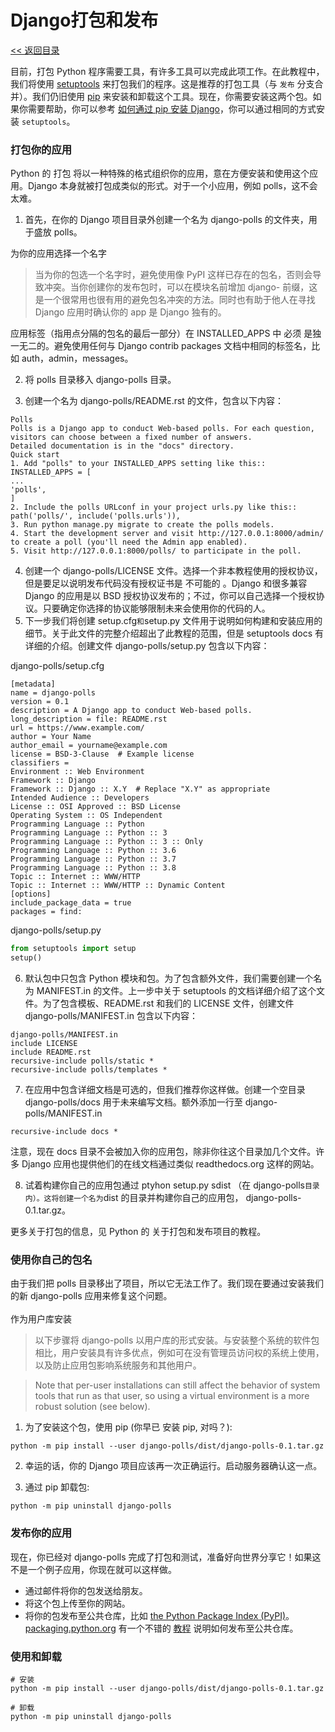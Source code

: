 # Django打包和发布

[<< 返回目录](../README.MD)


目前，打包 Python 程序需要工具，有许多工具可以完成此项工作。在此教程中，我们将使用 [setuptools](https://pypi.org/project/setuptools/) 来打包我们的程序。这是推荐的打包工具（与 `发布` 分支合并）。我们仍旧使用 [pip](https://pypi.org/project/pip/) 来安装和卸载这个工具。现在，你需要安装这两个包。如果你需要帮助，你可以参考 [如何通过 pip 安装 Django](../topics/install.html#installing-official-release)，你可以通过相同的方式安装 `setuptools`。

### 打包你的应用
Python 的 打包 将以一种特殊的格式组织你的应用，意在方便安装和使用这个应用。Django 本身就被打包成类似的形式。对于一个小应用，例如 polls，这不会太难。<br />

1. 首先，在你的 Django 项目目录外创建一个名为 django-polls 的文件夹，用于盛放 polls。

为你的应用选择一个名字
> 当为你的包选一个名字时，避免使用像 PyPI 这样已存在的包名，否则会导致冲突。当你创建你的发布包时，可以在模块名前增加 django- 前缀，这是一个很常用也很有用的避免包名冲突的方法。同时也有助于他人在寻找 Django 应用时确认你的 app 是 Django 独有的。
> 

应用标签（指用点分隔的包名的最后一部分）在 INSTALLED_APPS 中 必须 是独一无二的。避免使用任何与 Django contrib packages 文档中相同的标签名，比如 auth，admin，messages。


2. 将 polls 目录移入 django-polls 目录。



3. 创建一个名为 django-polls/README.rst 的文件，包含以下内容：
```
Polls
Polls is a Django app to conduct Web-based polls. For each question,
visitors can choose between a fixed number of answers.
Detailed documentation is in the "docs" directory.
Quick start
1. Add "polls" to your INSTALLED_APPS setting like this::
INSTALLED_APPS = [
...
'polls',
]
2. Include the polls URLconf in your project urls.py like this::
path('polls/', include('polls.urls')),
3. Run python manage.py migrate to create the polls models.
4. Start the development server and visit http://127.0.0.1:8000/admin/
to create a poll (you'll need the Admin app enabled).
5. Visit http://127.0.0.1:8000/polls/ to participate in the poll.
```

4. 创建一个 django-polls/LICENSE 文件。选择一个非本教程使用的授权协议，但是要足以说明发布代码没有授权证书是 不可能的 。Django 和很多兼容 Django 的应用是以 BSD 授权协议发布的；不过，你可以自己选择一个授权协议。只要确定你选择的协议能够限制未来会使用你的代码的人。
4. 下一步我们将创建 setup.cfg`和`setup.py 文件用于说明如何构建和安装应用的细节。关于此文件的完整介绍超出了此教程的范围，但是 setuptools docs 有详细的介绍。创建文件 django-polls/setup.py 包含以下内容：

django-polls/setup.cfg
```
[metadata]
name = django-polls
version = 0.1
description = A Django app to conduct Web-based polls.
long_description = file: README.rst
url = https://www.example.com/
author = Your Name
author_email = yourname@example.com
license = BSD-3-Clause  # Example license
classifiers =
Environment :: Web Environment
Framework :: Django
Framework :: Django :: X.Y  # Replace "X.Y" as appropriate
Intended Audience :: Developers
License :: OSI Approved :: BSD License
Operating System :: OS Independent
Programming Language :: Python
Programming Language :: Python :: 3
Programming Language :: Python :: 3 :: Only
Programming Language :: Python :: 3.6
Programming Language :: Python :: 3.7
Programming Language :: Python :: 3.8
Topic :: Internet :: WWW/HTTP
Topic :: Internet :: WWW/HTTP :: Dynamic Content
[options]
include_package_data = true
packages = find:
```
django-polls/setup.py
```python
from setuptools import setup
setup()
```

6. 默认包中只包含 Python 模块和包。为了包含额外文件，我们需要创建一个名为 MANIFEST.in 的文件。上一步中关于 setuptools 的文档详细介绍了这个文件。为了包含模板、README.rst 和我们的 LICENSE 文件，创建文件 django-polls/MANIFEST.in 包含以下内容：
```
django-polls/MANIFEST.in
include LICENSE
include README.rst
recursive-include polls/static *
recursive-include polls/templates *
```

7. 在应用中包含详细文档是可选的，但我们推荐你这样做。创建一个空目录 django-polls/docs 用于未来编写文档。额外添加一行至 django-polls/MANIFEST.in
```
recursive-include docs *
```
注意，现在 docs 目录不会被加入你的应用包，除非你往这个目录加几个文件。许多 Django 应用也提供他们的在线文档通过类似 readthedocs.org 这样的网站。

8. 试着构建你自己的应用包通过 ptyhon setup.py sdist （在 django-polls`目录内）。这将创建一个名为`dist 的目录并构建你自己的应用包， django-polls-0.1.tar.gz。

更多关于打包的信息，见 Python 的 关于打包和发布项目的教程。<br />

### 使用你自己的包名
由于我们把 polls 目录移出了项目，所以它无法工作了。我们现在要通过安装我们的新 django-polls 应用来修复这个问题。<br />
<br />作为用户库安装
> 以下步骤将 django-polls 以用户库的形式安装。与安装整个系统的软件包相比，用户安装具有许多优点，例如可在没有管理员访问权的系统上使用，以及防止应用包影响系统服务和其他用户。
> 


> Note that per-user installations can still affect the behavior of system tools that run as that user, so using a virtual environment is a more robust solution (see below).



1. 为了安装这个包，使用 pip (你早已 安装 pip, 对吗？):
```shell
python -m pip install --user django-polls/dist/django-polls-0.1.tar.gz
```

2. 幸运的话，你的 Django 项目应该再一次正确运行。启动服务器确认这一点。



3. 通过 pip 卸载包:
```shell
python -m pip uninstall django-polls
```
### 发布你的应用
现在，你已经对 django-polls 完成了打包和测试，准备好向世界分享它！如果这不是一个例子应用，你现在就可以这样做。<br />

- 通过邮件将你的包发送给朋友。
- 将这个包上传至你的网站。
- 将你的包发布至公共仓库，比如 [the Python Package Index (PyPI)](https://pypi.python.org/pypi)。 [packaging.python.org](https://packaging.python.org/) 有一个不错的 [教程](https://packaging.python.org/tutorials/packaging-projects/#uploading-the-distribution-archives) 说明如何发布至公共仓库。



### 使用和卸载
```shell
# 安装
python -m pip install --user django-polls/dist/django-polls-0.1.tar.gz

# 卸载
python -m pip uninstall django-polls
```


